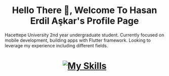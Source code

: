 

<h1 align="center"> Hello There 👋, Welcome To Hasan Erdil Aşkar's Profile Page
</h1> 
Hacettepe University 2nd year undergraduate student. Currently focused on mobile development, building apps with Flutter framework. Looking to leverage my experience including different fields. 




<h1 align="center">
  
[![My Skills](https://skillicons.dev/icons?i=flutter,dart,java,firebase,python,cs,cpp,unity&perline=4)](https://skillicons.dev)

</h1>
<!--
**erdilhasan/erdilhasan** is a ✨ _special_ ✨ repository because its `README.md` (this file) appears on your GitHub profile.

Here are some ideas to get you started:

- 🔭 I’m currently working on ...
- 🌱 I’m currently learning ...
- 👯 I’m looking to collaborate on ...
- 🤔 I’m looking for help with ...
- 💬 Ask me about ...
- 📫 How to reach me: ...
- 😄 Pronouns: ...
- ⚡ Fun fact: ...
-->
